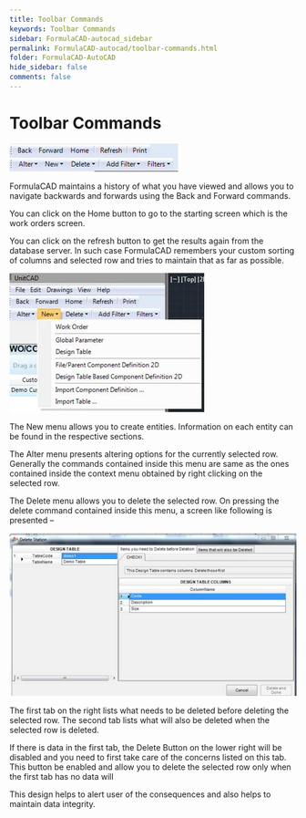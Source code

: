 ```yaml
---
title: Toolbar Commands
keywords: Toolbar Commands
sidebar: FormulaCAD-autocad_sidebar
permalink: FormulaCAD-autocad/toolbar-commands.html
folder: FormulaCAD-AutoCAD
hide_sidebar: false
comments: false
---
```

# Toolbar Commands

![](/images/toolbar-menu.png)

FormulaCAD maintains a history of what you have viewed and allows you to navigate backwards and forwards using the Back and Forward commands.

You can click on the Home button to go to the starting screen which is the work orders screen.

You can click on the refresh button to get the results again from the database server. In such case FormulaCAD remembers your custom sorting of columns and selected row and tries to maintain that as far as possible.

![](/images/toolbar-FormulaCAD.jpg)

The New menu allows you to create entities. Information on each entity can be found in the respective sections.

The Alter menu presents altering options for the currently selected row. Generally the commands contained inside this menu are same as the ones contained inside the context menu obtained by right clicking on the selected row.

The Delete menu allows you to delete the selected row. On pressing the delete command contained inside this menu, a screen like following is presented –

![](/images/toolbar-delete-station.jpg)

The first tab on the right lists what needs to be deleted before deleting the selected row. The second tab lists what will also be deleted when the selected row is deleted.

If there is data in the first tab, the Delete Button on the lower right will be disabled and you need to first take care of the concerns listed on this tab. This button be enabled and allow you to delete the selected row only when the first tab has no data will

This design helps to alert user of the consequences and also helps to maintain data integrity.
